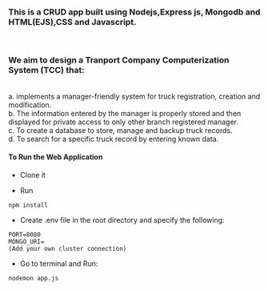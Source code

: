 <h3> This is a CRUD app built using Nodejs,Express js, Mongodb and HTML(EJS),CSS and Javascript.</h3>
<br>
<h3>We aim to design a Tranport Company Computerization System (TCC) that:</h3>
<br>
a. implements a manager-friendly system for truck registration, creation and modification.<br>
b. The information entered by the manager is properly stored and then displayed for private access to only other branch registered manager.<br>
c. To create a database to store, manage and backup truck records.<br>
d. To search for a specific truck record by entering known data.<br>



#### To Run the Web Application
- Clone it

- Run
```
npm install
```

- Create .env file in the root directory and specify the following:
```
PORT=8080
MONGO_URI=
(Add your own cluster connection)
```

- Go to terminal and Run:
```
nodemon app.js
```
<br>
<br>




 